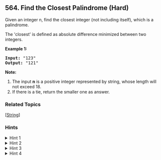 <!--|This file generated by command(leetcode description); DO NOT EDIT.    |-->
<!--+----------------------------------------------------------------------+-->
<!--|@author    Openset <openset.wang@gmail.com>                           |-->
<!--|@link      https://github.com/openset                                 |-->
<!--|@home      https://github.com/openset/leetcode                        |-->
<!--+----------------------------------------------------------------------+-->

## 564. Find the Closest Palindrome (Hard)

<p>Given an integer n, find the closest integer (not including itself), which is a palindrome. </p>

<p>The 'closest' is defined as absolute difference minimized between two integers.</p>

<p><b>Example 1:</b><br />
<pre>
<b>Input:</b> "123"
<b>Output:</b> "121"
</pre>
</p>

<p><b>Note:</b><br>
<ol>
<li>The input <b>n</b> is a positive integer represented by string, whose length will not exceed 18.</li>
<li>If there is a tie, return the smaller one as answer.</li>
</ol>
</p>

### Related Topics
  [[String](https://github.com/openset/leetcode/tree/master/tag/string/README.md)]

### Hints
<details>
<summary>Hint 1</summary>
Will brute force work for this problem? Think of something else.
</details>
<details>
<summary>Hint 2</summary>
Take some examples like 1234, 999,1000, etc and check their closest palindromes. How many different cases are possible?
</details>
<details>
<summary>Hint 3</summary>
Do we have to consider only left half or right half of the string or both?
</details>
<details>
<summary>Hint 4</summary>
Try to find the closest palindrome of these numbers- 12932, 99800, 12120. Did you observe something?
</details>
